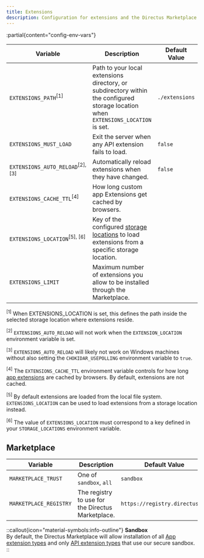 ```yaml
---
title: Extensions
description: Configuration for extensions and the Directus Marketplace.
---
```


:partial{content="config-env-vars"}

| Variable                                    | Description                                                                                                                        | Default Value  |
| ------------------------------------------- | ---------------------------------------------------------------------------------------------------------------------------------- | -------------- |
| `EXTENSIONS_PATH`<sup>[1]</sup>             | Path to your local extensions directory, or subdirectory within the configured storage location when `EXTENSIONS_LOCATION` is set. | `./extensions` |
| `EXTENSIONS_MUST_LOAD`                      | Exit the server when any API extension fails to load.                                                                              | `false`        |
| `EXTENSIONS_AUTO_RELOAD`<sup>[2], [3]</sup> | Automatically reload extensions when they have changed.                                                                            | `false`        |
| `EXTENSIONS_CACHE_TTL`<sup>[4]</sup>        | How long custom app Extensions get cached by browsers.                                                                             |                |
| `EXTENSIONS_LOCATION`<sup>[5], [6]</sup>    | Key of the configured [storage locations](/configuration/files) to load extensions from a specific storage location.               |                |
| `EXTENSIONS_LIMIT`                          | Maximum number of extensions you allow to be installed through the Marketplace.                                                    |                |

<sup>[1]</sup> When EXTENSIONS_LOCATION is set, this defines the path inside the selected storage location where extensions reside.

<sup>[2]</sup> `EXTENSIONS_AUTO_RELOAD` will not work when the `EXTENSION_LOCATION` environment variable is set.

<sup>[3]</sup> `EXTENSIONS_AUTO_RELOAD` will likely not work on Windows machines without also setting the `CHOKIDAR_USEPOLLING` environment variable to `true`.

<sup>[4]</sup> The `EXTENSIONS_CACHE_TTL` environment variable controls for how long [app extensions](/guides/extensions/app-extensions) are cached by browsers. By default, extensions are not cached.

<sup>[5]</sup> By default extensions are loaded from the local file system. `EXTENSIONS_LOCATION` can be used to load extensions from a storage location instead.

<sup>[6]</sup> The value of `EXTENSIONS_LOCATION` must correspond to a key defined in your `STORAGE_LOCATIONS` environment variable.

## Marketplace

| Variable               | Description                                       | Default Value                  |
| ---------------------- | ------------------------------------------------- | ------------------------------ |
| `MARKETPLACE_TRUST`    | One of `sandbox`, `all`                           | `sandbox`                      |
| `MARKETPLACE_REGISTRY` | The registry to use for the Directus Marketplace. | `https://registry.directus.io` |

::callout{icon="material-symbols:info-outline"}
**Sandbox**  
By default, the Directus Marketplace will allow installation of all [App extension types](/guides/extensions/app-extensions) and only [API extension types](/guides/extensions/api-extensions) that use our secure sandbox.
::
